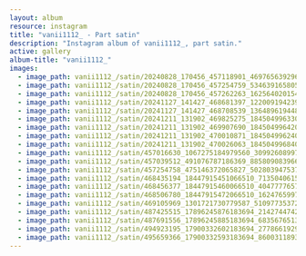 ```yaml
---
layout: album
resource: instagram
title: "vanii1112_ - Part satin"
description: "Instagram album of vanii1112_, part satin."
active: gallery
album-title: "vanii1112_"
images:
  - image_path: vanii1112_/satin/20240828_170456_457118901_469765639296271_3461577260146627822_n.jpg
  - image_path: vanii1112_/satin/20240828_170456_457254759_534639165805021_8011319085444612119_n.jpg
  - image_path: vanii1112_/satin/20240828_170456_457262263_1625640201549839_5256822918735654424_n.jpg
  - image_path: vanii1112_/satin/20241127_141427_468681397_1220091942396496_6808196367810259730_n.jpg
  - image_path: vanii1112_/satin/20241127_141427_468708539_1364896194485961_1912174107180111879_n.jpg
  - image_path: vanii1112_/satin/20241211_131902_469825275_18450499633066510_9049474797996222477_n.jpg
  - image_path: vanii1112_/satin/20241211_131902_469907690_18450499642066510_7063745029235662941_n.jpg
  - image_path: vanii1112_/satin/20241211_131902_470010871_18450499624066510_3147254563275298954_n.jpg
  - image_path: vanii1112_/satin/20241211_131902_470026063_18450499684066510_8881375575507390331_n.jpg
  - image_path: vanii1112_/satin/457016630_1067275184979560_3099260899732618162_n.jpg
  - image_path: vanii1112_/satin/457039512_491076787186369_8858090839661213749_n.jpg
  - image_path: vanii1112_/satin/457254758_475146372065827_502803947537457451_n.jpg
  - image_path: vanii1112_/satin/468435194_18447915451066510_7135040615977087796_n.jpg
  - image_path: vanii1112_/satin/468456377_18447915460066510_4047777657243423463_n.jpg
  - image_path: vanii1112_/satin/468506780_18447915472066510_1624765997703156936_n.jpg
  - image_path: vanii1112_/satin/469105969_1301721730779587_5109773537279210856_n.jpg
  - image_path: vanii1112_/satin/487425515_17896245876183694_2142744742084198366_n.jpg
  - image_path: vanii1112_/satin/487691556_17896245885183694_6835676513778427342_n.jpg
  - image_path: vanii1112_/satin/494923195_17900332602183694_2778661929039522733_n.jpg
  - image_path: vanii1112_/satin/495659366_17900332593183694_8600311893324484144_n.jpg
---
```

